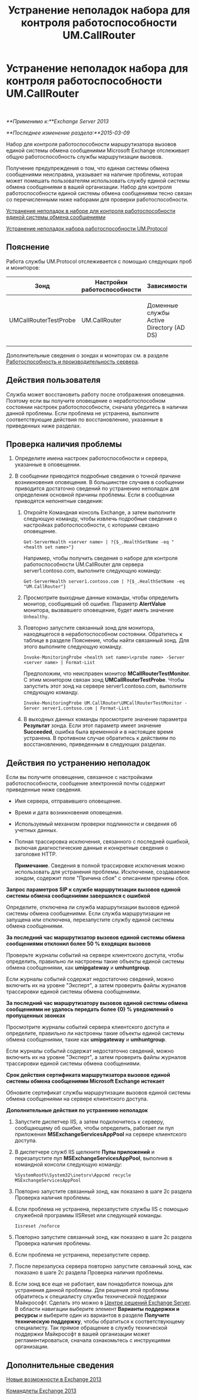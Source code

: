 ﻿---
title: Устранение неполадок набора для контроля работоспособности UM.CallRouter
TOCTitle: Устранение неполадок набора для контроля работоспособности UM.CallRouter
ms:assetid: 444a9038-0952-4823-98fb-99fa59f4a378
ms:mtpsurl: https://technet.microsoft.com/ru-ru/library/ms.exch.scom.um.callrouter(v=EXCHG.150)
ms:contentKeyID: 53275656
ms.date: 11/14/2015
mtps_version: v=EXCHG.150
ms.translationtype: HT
---

# Устранение неполадок набора для контроля работоспособности UM.CallRouter

 

_**Применимо к:**Exchange Server 2013_

_**Последнее изменение раздела:**2015-03-09_

Набор для контроля работоспособности маршрутизатора вызовов единой системы обмена сообщениями Microsoft Exchange отслеживает общую работоспособность службы маршрутизации вызовов.

Получение предупреждения о том, что единая системы обмена сообщениями неисправна, указывает на наличие проблемы, которая может помешать пользователям использовать службу единой системы обмена сообщениями в вашей организации. Набор для контроля работоспособности единой системы обмена сообщениями тесно связан со перечисленными ниже наборами для проверки работоспособности.

[Устранение неполадок в наборе для контроля работоспособности единой системы обмена сообщениями](troubleshooting-um-health-set.md)

[Устранение неполадок набора работоспособности UM.Protocol](troubleshooting-um-protocol-health-set.md)

## Пояснение

Работа службы UM.Protocol отслеживается с помощью следующих проб и мониторов:


<table>
<colgroup>
<col style="width: 25%" />
<col style="width: 25%" />
<col style="width: 25%" />
<col style="width: 25%" />
</colgroup>
<thead>
<tr class="header">
<th>Зонд</th>
<th>Настройки работоспособности</th>
<th>Зависимости</th>
<th>Связанные мониторы</th>
</tr>
</thead>
<tbody>
<tr class="odd">
<td><p>UMCallRouterTestProbe</p></td>
<td><p>UM.CallRouter</p></td>
<td><p>Доменные службы Active Directory (AD DS)</p></td>
<td><p>UMCallRouterTestMonitor</p></td>
</tr>
</tbody>
</table>


Дополнительные сведения о зондах и мониторах см. в разделе [Работоспособность и производительность сервера](https://technet.microsoft.com/ru-ru/library/jj150551\(v=exchg.150\)).

## Действия пользователя

Служба может восстановить работу после отображения оповещения. Поэтому если вы получите оповещение о неработоспособном состоянии настроек работоспособности, сначала убедитесь в наличии данной проблемы. Если проблема не устранена, выполните соответствующие действия по восстановлению, указанные в приведенных ниже разделах.

## Проверка наличия проблемы

1.  Определите имена настроек работоспособности и сервера, указанные в оповещении.

2.  В сообщении приводятся подробные сведения о точной причине возникновения оповещения. В большинстве случаев в сообщении приводится достаточно сведений по устранению неполадок для определения основной причины проблемы. Если в сообщении приводятся непонятные сведения:
    
    1.  Откройте Командная консоль Exchange, а затем выполните следующую команду, чтобы извлечь подробные сведения о настройках работоспособности, с которыми связано оповещение.
        
            Get-ServerHealth <server name> | ?{$_.HealthSetName -eq "<health set name>"}
        
        Например, чтобы получить сведения о наборе для контроля работоспособности UM.CallRouter для сервера server1.contoso.com, выполните следующую команду:
        
            Get-ServerHealth server1.contoso.com | ?{$_.HealthSetName -eq "UM.CallRouter"}
    
    2.  Просмотрите выходные данные команды, чтобы определить монитор, сообщивший об ошибке. Параметр **AlertValue** монитора, вызвавшего оповещение, будет иметь значение `Unhealthy`.
    
    3.  Повторно запустите связанный зонд для монитора, находящегося в неработоспособном состоянии. Обратитесь к таблице в разделе Пояснение, чтобы найти связанный зонд. Для этого выполните следующую команду.
        
            Invoke-MonitoringProbe <health set name>\<probe name> -Server <server name> | Format-List
        
        Предположим, что неисправен монитор **MCallRouterTestMonitor**. С этим монитором связан зонд **UMCallRouterTestProbe**. Чтобы запустить этот зонд на сервере server1.contoso.com, выполните следующую команду.
        
            Invoke-MonitoringProbe UM.CallRouter\UMCallRouterTestMonitor -Server server1.contoso.com | Format-List
    
    4.  В выходных данных команды просмотрите значение параметра **Результат** зонда. Если этот параметр имеет значение **Succeeded**, ошибка была временной и в настоящее время устранена. В противном случае обратитесь к действиям по восстановлению, приведенным в следующих разделах.

## Действия по устранению неполадок

Если вы получите оповещение, связанное с настройками работоспособности, сообщение электронной почты содержит приведенные ниже сведения.

  - Имя сервера, отправившего оповещение.

  - Время и дата возникновения оповещения.

  - Используемый механизм проверки подлинности и сведения об учетных данных.

  - Полная трассировка исключения, связанного с последней ошибкой, включая диагностические данные и конкретные сведения о заголовке HTTP.
    
    **Примечание**. Сведения в полной трассировке исключения можно использовать для устранения проблемы. Исключение, создаваемое зондом, содержит поле "Причина сбоя" с описанием причины сбоя.

**Запрос параметров SIP к службе маршрутизации вызовов единой системы обмена сообщениями завершился с ошибкой**

Определите, отключена ли служба маршрутизации вызовов единой системы обмена сообщениями. Если служба маршрутизации не запущена или отключена, перезапустите службу единой системы обмена сообщениями.

**За последний час маршрутизатор вызовов единой системы обмена сообщениями отклонил более 50 % входящих вызовов**

Проверьте журналы событий на сервере клиентского доступа, чтобы определить, правильно ли настроены такие объекты единой системы обмена сообщениями, как **umipgateway** и **umhuntgroup**.

Если журналы событий содержат недостаточно сведений, можно включить их на уровне "Эксперт", а затем проверить файлы журналов трассировки единой системы обмена сообщениями.

**За последний час маршрутизатору вызовов единой системы обмена сообщениями не удалось передать более {0} % уведомлений о пропущенных звонках**

Просмотрите журналы событий сервера клиентского доступа и определите, правильно ли настроены такие объекты единой системы обмена сообщениями, такие как **umipgateway** и **umhuntgroup**.

Если журналы событий содержат недостаточно сведений, можно включить их на уровне "Эксперт", а затем проверить файлы журналов трассировки единой системы обмена сообщениями.

**Срок действия сертификата маршрутизатора вызовов единой системы обмена сообщениями Microsoft Exchange истекает**

Обновите сертификат службы маршрутизации вызовов единой системы обмена сообщениями на сервере клиентского доступа.

**Дополнительные действия по устранению неполадок**

1.  Запустите диспетчер IIS, а затем подключитесь к серверу, сообщающему об ошибке, чтобы определить, работает ли пул приложения **MSExchangeServicesAppPool** на сервере клиентского доступа.

2.  В диспетчере служб IIS щелкните **Пулы приложений** и перезапустите пул **MSExchangeServicesAppPool**, выполнив в командной консоли следующую команду:
    
        %SystemRoot%\System32\inetsrv\Appcmd recycle MSExchangeServicesAppPool

3.  Повторно запустите связанный зонд, как показано в шаге 2c раздела Проверка наличия проблемы.

4.  Если проблема не устранена, перезапустите службы IIS с помощью служебной программы IISReset или следующей команды.
    
        Iisreset /noforce

5.  Повторно запустите связанный зонд, как показано в шаге 2c раздела Проверка наличия проблемы.

6.  Если проблема не устранена, перезапустите сервер.

7.  После перезапуска сервера повторно запустите связанный зонд, как показано в шаге 2c раздела Проверка наличия проблемы.

8.  Если зонд все еще не работает, вам понадобится помощь для устранения данной проблемы. Для решения этой проблемы обратитесь к специалисту службы технической поддержки Майкрософт. Сделать это можно в [Центре решений Exchange Server](http://go.microsoft.com/fwlink/p/?linkid=180809). В области навигации выберите элемент **Варианты поддержки и ресурсы** и выберите один из вариантов в разделе **Получите техническую поддержку**, чтобы обратиться к соответствующему специалисту. Так прямое обращение в службу технической поддержки Майкрософт в вашей организации может регламентироваться, сначала ознакомьтесь с инструкциями организации.

## Дополнительные сведения

[Новые возможности в Exchange 2013](https://technet.microsoft.com/ru-ru/library/jj150540\(v=exchg.150\))

[Командлеты Exchange 2013](https://technet.microsoft.com/ru-ru/library/bb124413\(v=exchg.150\))

